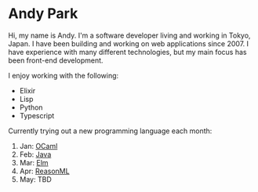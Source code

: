 # Andy Park

Hi, my name is Andy. I'm a software developer living and working in Tokyo, Japan. 
I have been building and working on web applications since 2007.
I have experience with many different technologies, but my main focus has been front-end development.

I enjoy working with the following:
- Elixir
- Lisp
- Python
- Typescript

Currently trying out a new programming language each month:

1. Jan: [OCaml](https://ocaml.org/)
2. Feb: [Java](https://www.java.com/)
3. Mar: [Elm](https://elm-lang.org/)
4. Apr: [ReasonML](https://reasonml.github.io/)
5. May: TBD
